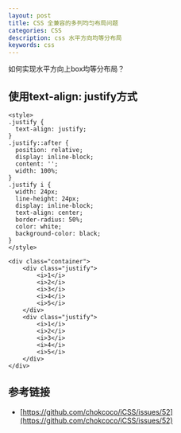 ```yaml
---
layout: post
title: CSS 全兼容的多列均匀布局问题
categories: CSS
description: css 水平方向均等分布局
keywords: css
---
```


如何实现水平方向上box均等分布局？

## 使用text-align: justify方式

```
<style>
.justify {
  text-align: justify;
}
.justify::after {
  position: relative;
  display: inline-block;
  content: '';
  width: 100%;
}
.justify i {
  width: 24px;
  line-height: 24px;
  display: inline-block;
  text-align: center;
  border-radius: 50%;
  color: white;
  background-color: black;
}
</style>

<div class="container">
    <div class="justify">
        <i>1</i>
        <i>2</i>
        <i>3</i>
        <i>4</i>
        <i>5</i>
    </div>
    <div class="justify">
        <i>1</i>
        <i>2</i>
        <i>3</i>
        <i>4</i>
        <i>5</i>
    </div>
</div>
```

## 参考链接

- [https://github.com/chokcoco/iCSS/issues/52](https://github.com/chokcoco/iCSS/issues/52)